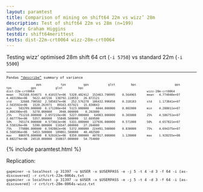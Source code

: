 ```yaml
---
layout: paramtest
title: Comparison of mining on shift64 22m vs wizz’ 28m
description: Test of shift64 22m vs 28m (n=199)
author: Graham Higgins
testdir: shift64merittest
tests: dist-22m-crt0064 wizz-28m-crt0064
---
```



<div class="ui raised padded container segment">
 <p>Testing wizz’ optimised 28m shift 64 crt (<code>-i 5750</code>) vs standard 22m (<code>-i 5500</code>)</p>
  <a href="pandasvariancetest"></a>
  <div style="font-family: monospace; font-size:65%">
    <hr>
    <p>Pandas <a href="https://pandas.pydata.org/pandas-docs/stable/reference/api/pandas.DataFrame.describe.html" target="_blank">“describe”</a> summary of variance</p>
    <pre><code class="nohighlight">                 pps           tps          gps           glst         bpc                      pps           tps           gps           glst         bpc
dist-22m-crt0064                                                                wizz-28m-crt0064
mean   763168.934673  4.410157e+06  5328.482412  153463.798995    0.564965      mean   4.774940e+07  4.403190e+06   5622.447236  130792.110553   26.872121
std     32608.790582  2.585037e+06   252.576278  106432.996058    0.318103      std    1.173841e+07  2.563592e+06   1520.263971   89163.657421   15.830843
min    503299.000000  6.171200e+04  5123.000000    6044.000000    0.002000      min    4.288011e+07  1.866390e+05   5278.000000    3940.000000    0.202000
25%    751210.000000  2.057210e+06  5227.000000   64903.000000    0.303000      25%    4.586751e+07  2.067770e+06   5357.000000   55848.500000   12.669500
50%    765174.000000  4.573663e+06  5331.000000  137936.000000    0.571000      50%    4.657821e+07  4.558328e+06   5390.000000  116547.000000   27.204000
75%    779886.000000  6.592802e+06  5372.000000  224491.500000    0.830000      75%    4.694375e+07  6.568596e+06   5453.500000  189861.500000   40.402500
max    886978.000000  8.920162e+06  8350.000000  407817.000000    1.120000      max    1.928255e+08  8.882274e+06  24518.000000  350037.000000   54.754000</code></pre>
  </div>
</div>


{% include paramtest.html %}

<div class="ui raised padded container segment">
  <p>Replication: 
  <pre style="font-size: 80%"><code class="bash">gapminer -o localhost -p 31397 -u $USER -x $USERPASS -e -j 5 -t 4 -d 3 -f 64 -i [as-discovered] -r crt/crt-22m-0064s.txt
gapminer -o localhost -p 31397 -u $USER -x $USERPASS -e -j 5 -t 4 -d 3 -f 64 -i [as-discovered] -r crt/crt-28m-0064s-wizz.txt</code></pre>
</p>
</div>
